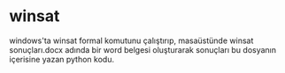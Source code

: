 # winsat
windows'ta winsat formal komutunu çalıştırıp, masaüstünde winsat sonuçları.docx adında bir word belgesi oluşturarak sonuçları bu dosyanın içerisine yazan python kodu.
